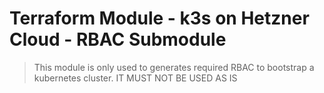 # Terraform Module - k3s on Hetzner Cloud - RBAC Submodule

> This module is only used to generates required RBAC to 
> bootstrap a kubernetes cluster.
> IT MUST NOT BE USED AS IS
